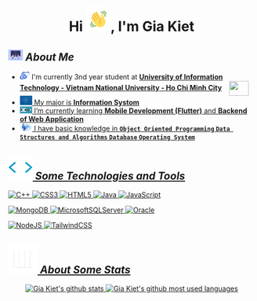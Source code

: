 
<h1 align="center">Hi <img src="./asset/Hello.gif" width="50"></img>, I'm Gia Kiet</h1>

## <img src="./asset/developers-gif-showcase.gif" width="30"> **_About Me_**

-    <img src="./asset/Logo_UIT_updated.jpg" width="20"> I'm currently 3nd year student at **[University of Information Technology - Vietnam National University - Ho Chi Minh City](https://www.uit.edu.vn/)**   <a href="https://www.uit.edu.vn/" target="blank"><img align="center" src="https://tuoitre.uit.edu.vn/wp-content/uploads/2015/07/logo-uit.png" height="30" width="40" />
-    <img src="./asset/Ekwj.gif" width="25"> My major is **[Information Systom](https://httt.uit.edu.vn/)**   <a href="https://httt.uit.edu.vn/" target="blank">
-    <img src="./asset/GrossSphericalFulmar-max-1mb.gif" width="25"> I’m currently learning **Mobile Development (Flutter)** and **Backend of Web Application**
-    <img src="./asset/68747470733a2f2f6d69726f2e6d656469756d2e636f6d2f6d61782f323830302f312a4255376630324c655165454c7a747178613865436d772e676966.gif" width="25"> I have basic knowledge in **`Object Oriented Programming` `Data Structures and Algorithms` `Database` `Operating System`**

## <img src="./asset/Tools.gif" width="50"> **_Some Technologies and Tools_**

![C++](https://img.shields.io/badge/c++-%2300599C.svg?style=for-the-badge&logo=c%2B%2B&logoColor=white)
![CSS3](https://img.shields.io/badge/css3-%231572B6.svg?style=for-the-badge&logo=css3&logoColor=white)
![HTML5](https://img.shields.io/badge/html5-%23E34F26.svg?style=for-the-badge&logo=html5&logoColor=white)
![Java](https://img.shields.io/badge/java-%23ED8B00.svg?style=for-the-badge&logo=openjdk&logoColor=white)
![JavaScript](https://img.shields.io/badge/javascript-%23323330.svg?style=for-the-badge&logo=javascript&logoColor=%23F7DF1E)

![MongoDB](https://img.shields.io/badge/MongoDB-%234ea94b.svg?style=for-the-badge&logo=mongodb&logoColor=white)
![MicrosoftSQLServer](https://img.shields.io/badge/Microsoft%20SQL%20Server-CC2927?style=for-the-badge&logo=microsoft%20sql%20server&logoColor=white)
![Oracle](https://img.shields.io/badge/Oracle-F80000?style=for-the-badge&logo=oracle&logoColor=white)

![NodeJS](https://img.shields.io/badge/node.js-6DA55F?style=for-the-badge&logo=node.js&logoColor=white)
![TailwindCSS](https://img.shields.io/badge/tailwindcss-%2338B2AC.svg?style=for-the-badge&logo=tailwind-css&logoColor=white)

## <img src="./asset/Stats.gif" width="60"> **_About Some Stats_**

<div align="center">
<img align="top" width="48%" src="https://github-readme-stats.vercel.app/api?username=KietGia22&show_icons=true&theme=highcontrast" alt="Gia Kiet's github stats" title="My statistics"/>
<img align="top" width="40%" src="https://github-readme-stats-sigma-five.vercel.app/api/top-langs/?username=KietGia22&layout=compact&langs_count=10&theme=algolia" alt="Gia Kiet's github most used languages" title="My most used languages"/>

